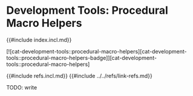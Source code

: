 # Development Tools: Procedural Macro Helpers

{{#include index.incl.md}}

[![cat-development-tools::procedural-macro-helpers][cat-development-tools::procedural-macro-helpers-badge]][cat-development-tools::procedural-macro-helpers]

{{#include refs.incl.md}}
{{#include ../../refs/link-refs.md}}

<div class="hidden">
TODO: write
</div>
